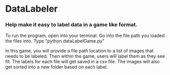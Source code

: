 # DataLabeler
### Help make it easy to label data in a game like format. 

To run the program, open into your terminal. Go into the file path you loaded the files into. 
Type "python dataLabelGame.py"


In this game, you will provide a file path location to a list of images that needs to be labeled. 
Then within the game, users will label them as they see fit. 
The labels for each file will get saved in a csv file. 
The images will also get sorted into a new folder based on each label. 

